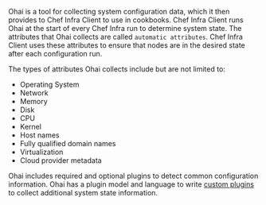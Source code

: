 Ohai is a tool for collecting system configuration data, which it then provides to Chef Infra Client to use in cookbooks. Chef Infra Client runs Ohai at the start of every Chef Infra run to determine system state. The attributes that Ohai collects are called `automatic attributes`. Chef Infra Client uses these attributes to ensure that nodes are in the desired state after each configuration run.

The types of attributes Ohai collects include but are not limited to:

- Operating System
- Network
- Memory
- Disk
- CPU
- Kernel
- Host names
- Fully qualified domain names
- Virtualization
- Cloud provider metadata

Ohai includes required and optional plugins to detect common configuration information. Ohai has a plugin model and language to write [custom plugins](/ohai_custom/) to collect additional system state information.
